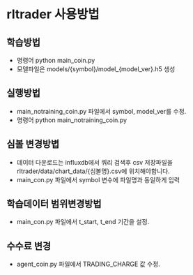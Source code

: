 # rltrader 사용방법

## 학습방법
- 명령어 python main_coin.py
- 모델파일은 models/{symbol}/model_{model_ver}.h5 생성

## 실행방법
- main_notraining_coin.py 파일에서 symbol, model_ver를 수정.
- 명령어 python main_notraining_coin.py

## 심볼 변경방볍
- 데이터 다운로드는 influxdb에서 쿼리 검색후 csv 저장파일을 rltrader/data/chart_data/{심볼명}.csv에 위치해야합니다.
- main_con.py 파일에서 symbol 변수에 파일명과 동일하게 입력

## 학습데이터 범위변경방법
- main_con.py 파일에서 t_start, t_end 기간을 설정.

## 수수료 변경
- agent_coin.py 파일에서 TRADING_CHARGE 값 수정.


